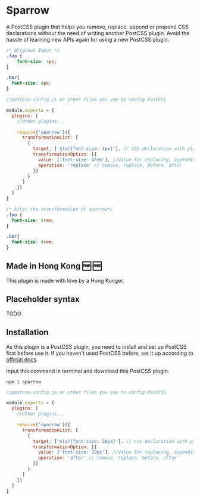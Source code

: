 # Sparrow

A PostCSS plugin that helps you remove, replace, append or prepend CSS declarations without the need of writing another PostCSS plugin.  Avoid the hassle of learning new APIs again for using a new PostCSS plugin.

```css
/* Original Input */
.foo {
    font-size: 4px;
}

.bar{
  font-size: 4px;
}
```

```javascript
//postcss.config.js or other files you use to config PostCSS

module.exports = {
  plugins: [
    //Other plugins...

    require('sparrow')({
      transformationList: [
        {
          target: ['$(a){font-size: 4px}'], // CSS declaration with placeholders.  This will target any selector with font-size: 4px as its rule.
          transformationOption: [{
            value: ['font-size: 4rem'], //Value for replacing, appending or prepending target value. Can be omitted if the operation: 'remove'
            operation: 'replace' // remove, replace, before, after
          }]
        }
      ]
    })
  ]
}
```

```css
/* After the transformation of sparrow*/
.foo {
  font-size: 4rem;
}

.bar{
  font-size: 4rem;
}
```

## Made in Hong Kong :free: :free:

This plugin is made with love by a Hong Konger.

## Placeholder syntax

TODO

## Installation

As this plugin is a PostCSS plugin, you need to install and set up PostCSS first before use it. If you haven't used PostCSS before, set it up according to [official docs](https://github.com/postcss/postcss#usage).

Input this command in terminal and download this PostCSS plugin.

```shell
npm i sparrow
```

```javascript
//postcss.config.js or other files you use to config PostCSS

module.exports = {
  plugins: [
    //Other plugins...

    require('sparrow')({
      transformationList: [
        {
          target: ['$(a){font-size: 20px}'], // css declaration with placeholders
          transformationOption: [{
            value: ['font-size: 19px'], //Value for replacing, appending or prepending target value. Can be omitted if the operation: 'remove'
            operation: 'after' // remove, replace, before, after
          }]
        }
      ]
    })
  ]
}
```
